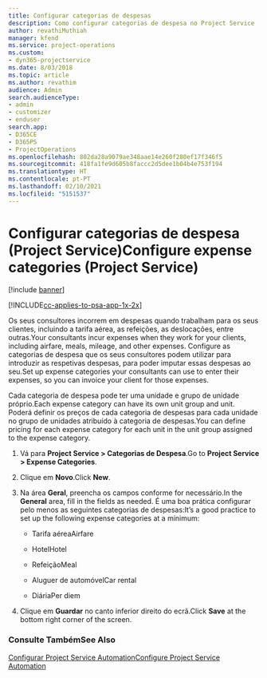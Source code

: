 ```yaml
---
title: Configurar categorias de despesas
description: Como configurar categorias de despesa no Project Service
author: revathiMuthiah
manager: kfend
ms.service: project-operations
ms.custom:
- dyn365-projectservice
ms.date: 8/03/2018
ms.topic: article
ms.author: revathim
audience: Admin
search.audienceType:
- admin
- customizer
- enduser
search.app:
- D365CE
- D365PS
- ProjectOperations
ms.openlocfilehash: 802da28a9079ae348aae14e260f280ef17f346f5
ms.sourcegitcommit: 418fa1fe9d605b8faccc2d5dee1b04b4e753f194
ms.translationtype: HT
ms.contentlocale: pt-PT
ms.lasthandoff: 02/10/2021
ms.locfileid: "5151537"
---
```

# <a name="configure-expense-categories-project-service"></a><span data-ttu-id="a2732-103">Configurar categorias de despesa (Project Service)</span><span class="sxs-lookup"><span data-stu-id="a2732-103">Configure expense categories (Project Service)</span></span>

[!include [banner](../includes/psa-now-project-operations.md)]

[!INCLUDE[cc-applies-to-psa-app-1x-2x](../includes/cc-applies-to-psa-app-1x-2x.md)]

<span data-ttu-id="a2732-104">Os seus consultores incorrem em despesas quando trabalham para os seus clientes, incluindo a tarifa aérea, as refeições, as deslocações, entre outras.</span><span class="sxs-lookup"><span data-stu-id="a2732-104">Your consultants incur expenses when they work for your clients, including airfare, meals, mileage, and other expenses.</span></span> <span data-ttu-id="a2732-105">Configure as categorias de despesa que os seus consultores podem utilizar para introduzir as respetivas despesas, para poder imputar essas despesas ao seu.</span><span class="sxs-lookup"><span data-stu-id="a2732-105">Set up expense categories your consultants can use to enter their expenses, so you can invoice your client for those expenses.</span></span>  
  
<span data-ttu-id="a2732-106">Cada categoria de despesa pode ter uma unidade e grupo de unidade próprio.</span><span class="sxs-lookup"><span data-stu-id="a2732-106">Each expense category can have its own unit group and unit.</span></span> <span data-ttu-id="a2732-107">Poderá definir os preços de cada categoria de despesas para cada unidade no grupo de unidades atribuído à categoria de despesas.</span><span class="sxs-lookup"><span data-stu-id="a2732-107">You can define pricing for each expense category for each unit in the unit group assigned to the expense category.</span></span>  
  
1.  <span data-ttu-id="a2732-108">Vá para **Project Service > Categorias de Despesa**.</span><span class="sxs-lookup"><span data-stu-id="a2732-108">Go to **Project Service > Expense Categories**.</span></span>  
  
2.  <span data-ttu-id="a2732-109">Clique em **Novo**.</span><span class="sxs-lookup"><span data-stu-id="a2732-109">Click **New**.</span></span>  
  
3.  <span data-ttu-id="a2732-110">Na área **Geral**, preencha os campos conforme for necessário.</span><span class="sxs-lookup"><span data-stu-id="a2732-110">In the **General** area, fill in the fields as needed.</span></span> <span data-ttu-id="a2732-111">É uma boa prática configurar pelo menos as seguintes categorias de despesas:</span><span class="sxs-lookup"><span data-stu-id="a2732-111">It’s a good practice to set up the following expense categories at a minimum:</span></span>  
  
    -   <span data-ttu-id="a2732-112">Tarifa aérea</span><span class="sxs-lookup"><span data-stu-id="a2732-112">Airfare</span></span>  
  
    -   <span data-ttu-id="a2732-113">Hotel</span><span class="sxs-lookup"><span data-stu-id="a2732-113">Hotel</span></span>  
  
    -   <span data-ttu-id="a2732-114">Refeição</span><span class="sxs-lookup"><span data-stu-id="a2732-114">Meal</span></span>  
  
    -   <span data-ttu-id="a2732-115">Aluguer de automóvel</span><span class="sxs-lookup"><span data-stu-id="a2732-115">Car rental</span></span>  
  
    -   <span data-ttu-id="a2732-116">Diária</span><span class="sxs-lookup"><span data-stu-id="a2732-116">Per diem</span></span>  
  
4.  <span data-ttu-id="a2732-117">Clique em **Guardar** no canto inferior direito do ecrã.</span><span class="sxs-lookup"><span data-stu-id="a2732-117">Click **Save** at the bottom right corner of the screen.</span></span>  
  
### <a name="see-also"></a><span data-ttu-id="a2732-118">Consulte Também</span><span class="sxs-lookup"><span data-stu-id="a2732-118">See Also</span></span>  
 [<span data-ttu-id="a2732-119">Configurar Project Service Automation</span><span class="sxs-lookup"><span data-stu-id="a2732-119">Configure Project Service Automation</span></span>](../psa/configure.md)
